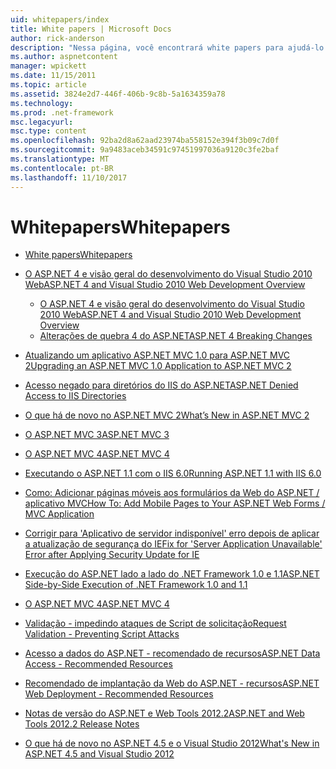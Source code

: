 ```yaml
---
uid: whitepapers/index
title: White papers | Microsoft Docs
author: rick-anderson
description: "Nessa página, você encontrará white papers para ajudá-lo a instalar e configurar o ASP.NET e para ajudá-lo a escrever aplicativos do ASP.NET seguros, rápidos e flexíveis."
ms.author: aspnetcontent
manager: wpickett
ms.date: 11/15/2011
ms.topic: article
ms.assetid: 3824e2d7-446f-406b-9c8b-5a1634359a78
ms.technology: 
ms.prod: .net-framework
msc.legacyurl: 
msc.type: content
ms.openlocfilehash: 92ba2d8a62aad23974ba558152e394f3b09c7d0f
ms.sourcegitcommit: 9a9483aceb34591c97451997036a9120c3fe2baf
ms.translationtype: MT
ms.contentlocale: pt-BR
ms.lasthandoff: 11/10/2017
---
```

<a name="whitepapers"></a><span data-ttu-id="31e36-103">Whitepapers</span><span class="sxs-lookup"><span data-stu-id="31e36-103">Whitepapers</span></span>
====================
- [<span data-ttu-id="31e36-104">White papers</span><span class="sxs-lookup"><span data-stu-id="31e36-104">Whitepapers</span></span>](overview.md)
- [<span data-ttu-id="31e36-105">O ASP.NET 4 e visão geral do desenvolvimento do Visual Studio 2010 Web</span><span class="sxs-lookup"><span data-stu-id="31e36-105">ASP.NET 4 and Visual Studio 2010 Web Development Overview</span></span>](aspnet4/index.md)

    - [<span data-ttu-id="31e36-106">O ASP.NET 4 e visão geral do desenvolvimento do Visual Studio 2010 Web</span><span class="sxs-lookup"><span data-stu-id="31e36-106">ASP.NET 4 and Visual Studio 2010 Web Development Overview</span></span>](aspnet4/overview.md)
    - [<span data-ttu-id="31e36-107">Alterações de quebra 4 do ASP.NET</span><span class="sxs-lookup"><span data-stu-id="31e36-107">ASP.NET 4 Breaking Changes</span></span>](aspnet4/breaking-changes.md)
- [<span data-ttu-id="31e36-108">Atualizando um aplicativo ASP.NET MVC 1.0 para ASP.NET MVC 2</span><span class="sxs-lookup"><span data-stu-id="31e36-108">Upgrading an ASP.NET MVC 1.0 Application to ASP.NET MVC 2</span></span>](aspnet-mvc2-upgrade-notes.md)
- [<span data-ttu-id="31e36-109">Acesso negado para diretórios do IIS do ASP.NET</span><span class="sxs-lookup"><span data-stu-id="31e36-109">ASP.NET Denied Access to IIS Directories</span></span>](denied-access-to-iis-directories.md)
- [<span data-ttu-id="31e36-110">O que há de novo no ASP.NET MVC 2</span><span class="sxs-lookup"><span data-stu-id="31e36-110">What’s New in ASP.NET MVC 2</span></span>](what-is-new-in-aspnet-mvc.md)
- [<span data-ttu-id="31e36-111">O ASP.NET MVC 3</span><span class="sxs-lookup"><span data-stu-id="31e36-111">ASP.NET MVC 3</span></span>](mvc3-release-notes.md)
- [<span data-ttu-id="31e36-112">O ASP.NET MVC 4</span><span class="sxs-lookup"><span data-stu-id="31e36-112">ASP.NET MVC 4</span></span>](mvc4-beta-release-notes.md)
- [<span data-ttu-id="31e36-113">Executando o ASP.NET 1.1 com o IIS 6.0</span><span class="sxs-lookup"><span data-stu-id="31e36-113">Running ASP.NET 1.1 with IIS 6.0</span></span>](aspnet-and-iis6.md)
- [<span data-ttu-id="31e36-114">Como: Adicionar páginas móveis aos formulários da Web do ASP.NET / aplicativo MVC</span><span class="sxs-lookup"><span data-stu-id="31e36-114">How To: Add Mobile Pages to Your ASP.NET Web Forms / MVC Application</span></span>](add-mobile-pages-to-your-aspnet-web-forms-mvc-application.md)
- [<span data-ttu-id="31e36-115">Corrigir para 'Aplicativo de servidor indisponível' erro depois de aplicar a atualização de segurança do IE</span><span class="sxs-lookup"><span data-stu-id="31e36-115">Fix for 'Server Application Unavailable' Error after Applying Security Update for IE</span></span>](ms03-32-issue.md)
- [<span data-ttu-id="31e36-116">Execução do ASP.NET lado a lado do .NET Framework 1.0 e 1.1</span><span class="sxs-lookup"><span data-stu-id="31e36-116">ASP.NET Side-by-Side Execution of .NET Framework 1.0 and 1.1</span></span>](side-by-side-with-10.md)
- [<span data-ttu-id="31e36-117">O ASP.NET MVC 4</span><span class="sxs-lookup"><span data-stu-id="31e36-117">ASP.NET MVC 4</span></span>](mvc4-release-notes.md)
- [<span data-ttu-id="31e36-118">Validação - impedindo ataques de Script de solicitação</span><span class="sxs-lookup"><span data-stu-id="31e36-118">Request Validation - Preventing Script Attacks</span></span>](request-validation.md)
- [<span data-ttu-id="31e36-119">Acesso a dados do ASP.NET - recomendado de recursos</span><span class="sxs-lookup"><span data-stu-id="31e36-119">ASP.NET Data Access - Recommended Resources</span></span>](aspnet-data-access-content-map.md)
- [<span data-ttu-id="31e36-120">Recomendado de implantação da Web do ASP.NET - recursos</span><span class="sxs-lookup"><span data-stu-id="31e36-120">ASP.NET Web Deployment - Recommended Resources</span></span>](aspnet-web-deployment-content-map.md)
- [<span data-ttu-id="31e36-121">Notas de versão do ASP.NET e Web Tools 2012.2</span><span class="sxs-lookup"><span data-stu-id="31e36-121">ASP.NET and Web Tools 2012.2 Release Notes</span></span>](aspnet-and-web-tools-20122-release-notes.md)
- [<span data-ttu-id="31e36-122">O que há de novo no ASP.NET 4.5 e o Visual Studio 2012</span><span class="sxs-lookup"><span data-stu-id="31e36-122">What's New in ASP.NET 4.5 and Visual Studio 2012</span></span>](whats-new-in-aspnet-45-and-visual-studio-2012.md)
